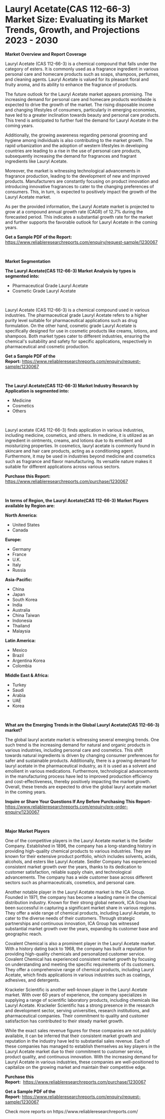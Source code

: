 <p><h1>Lauryl Acetate(CAS 112-66-3) Market Size: Evaluating its Market Trends, Growth, and Projections 2023 - 2030</h1></p><p><strong>Market Overview and Report Coverage</strong></p>
<p><p>Lauryl Acetate (CAS 112-66-3) is a chemical compound that falls under the category of esters. It is commonly used as a fragrance ingredient in various personal care and homecare products such as soaps, shampoos, perfumes, and cleaning agents. Lauryl Acetate is valued for its pleasant floral and fruity aroma, and its ability to enhance the fragrance of products. </p><p>The future outlook for the Lauryl Acetate market appears promising. The increasing demand for personal care and homecare products worldwide is expected to drive the growth of the market. The rising disposable income and changing lifestyles of consumers, particularly in emerging economies, have led to a greater inclination towards beauty and personal care products. This trend is anticipated to further fuel the demand for Lauryl Acetate in the coming years.</p><p>Additionally, the growing awareness regarding personal grooming and hygiene among individuals is also contributing to the market growth. The rapid urbanization and the adoption of western lifestyles in developing countries are leading to a rise in the use of personal care products, subsequently increasing the demand for fragrances and fragrant ingredients like Lauryl Acetate.</p><p>Moreover, the market is witnessing technological advancements in fragrance production, leading to the development of new and improved products. Manufacturers are constantly focusing on product innovation and introducing innovative fragrances to cater to the changing preferences of consumers. This, in turn, is expected to positively impact the growth of the Lauryl Acetate market.</p><p>As per the provided information, the Lauryl Acetate market is projected to grow at a compound annual growth rate (CAGR) of 12.7% during the forecasted period. This indicates a substantial growth rate for the market and further supports the favorable outlook for Lauryl Acetate in the coming years.</p></p>
<p><strong>Get a Sample PDF of the Report:</strong> <a href="https://www.reliableresearchreports.com/enquiry/request-sample/1230067">https://www.reliableresearchreports.com/enquiry/request-sample/1230067</a></p>
<p>&nbsp;</p>
<p><strong>Market Segmentation</strong></p>
<p><strong>The Lauryl Acetate(CAS 112-66-3) Market Analysis by types is segmented into:</strong></p>
<p><ul><li>Pharmaceutical Grade Lauryl Acetate</li><li>Cosmetic Grade Lauryl Acetate</li></ul></p>
<p>&nbsp;</p>
<p><p>Lauryl Acetate (CAS 112-66-3) is a chemical compound used in various industries. The pharmaceutical grade Lauryl Acetate refers to a higher purity level suitable for pharmaceutical applications such as drug formulation. On the other hand, cosmetic grade Lauryl Acetate is specifically designed for use in cosmetic products like creams, lotions, and shampoos. Both market types cater to different industries, ensuring the chemical's suitability and safety for specific applications, respectively in pharmaceutical and cosmetic production.</p></p>
<p><strong>Get a Sample PDF of the Report:</strong>&nbsp;<a href="https://www.reliableresearchreports.com/enquiry/request-sample/1230067">https://www.reliableresearchreports.com/enquiry/request-sample/1230067</a></p>
<p>&nbsp;</p>
<p><strong>The Lauryl Acetate(CAS 112-66-3) Market Industry Research by Application is segmented into:</strong></p>
<p><ul><li>Medicine</li><li>Cosmetics</li><li>Others</li></ul></p>
<p>&nbsp;</p>
<p><p>Lauryl acetate (CAS 112-66-3) finds application in various industries, including medicine, cosmetics, and others. In medicine, it is utilized as an ingredient in ointments, creams, and lotions due to its emollient and moisturizing properties. In cosmetics, lauryl acetate is commonly found in skincare and hair care products, acting as a conditioning agent. Furthermore, it may be used in industries beyond medicine and cosmetics such as fragrance and flavor manufacturing. Its versatile nature makes it suitable for different applications across various sectors.</p></p>
<p><strong>Purchase this Report:</strong>&nbsp; <a href="https://www.reliableresearchreports.com/purchase/1230067">https://www.reliableresearchreports.com/purchase/1230067</a></p>
<p>&nbsp;</p>
<p><strong>In terms of Region, the Lauryl Acetate(CAS 112-66-3) Market Players available by Region are:</strong></p>
<p>
    <p> <strong> North America: </strong>
        <ul>
            <li>United States</li>
            <li>Canada</li>
        </ul>
        </p> 
    <p> <strong> Europe: </strong>
        <ul>
            <li>Germany</li>
            <li>France</li>
            <li>U.K.</li>
            <li>Italy</li>
            <li>Russia</li>
        </ul>
        </p> 
    <p> <strong> Asia-Pacific: </strong>
        <ul>
            <li>China</li>
            <li>Japan</li>
            <li>South Korea</li>
            <li>India</li>
            <li>Australia</li>
            <li>China Taiwan</li>
            <li>Indonesia</li>
            <li>Thailand</li>
            <li>Malaysia</li>
        </ul>
        </p> 
    <p> <strong> Latin America: </strong>
        <ul>
            <li>Mexico</li>
            <li>Brazil</li>
            <li>Argentina Korea</li>
            <li>Colombia</li>
        </ul>
        </p> 
    <p> <strong> Middle East & Africa: </strong>
        <ul>
            <li>Turkey</li>
            <li>Saudi</li>
            <li>Arabia</li>
            <li>UAE</li>
            <li>Korea</li>
        </ul>
    </p>
    </p>
<p>&nbsp;</p>
<p><strong>What are the Emerging Trends in the Global Lauryl Acetate(CAS 112-66-3) market?</strong></p>
<p><p>The global lauryl acetate market is witnessing several emerging trends. One such trend is the increasing demand for natural and organic products in various industries, including personal care and cosmetics. This shift towards natural ingredients is driven by changing consumer preferences for safer and sustainable products. Additionally, there is a growing demand for lauryl acetate in the pharmaceutical industry, as it is used as a solvent and emollient in various medications. Furthermore, technological advancements in the manufacturing process have led to improved production efficiency and cost-effectiveness, thereby positively impacting the market growth. Overall, these trends are expected to drive the global lauryl acetate market in the coming years.</p></p>
<p><strong>Inquire or Share Your Questions If Any Before Purchasing This Report</strong>- <a href="https://www.reliableresearchreports.com/enquiry/pre-order-enquiry/1230067">https://www.reliableresearchreports.com/enquiry/pre-order-enquiry/1230067</a></p>
<p>&nbsp;</p>
<p><strong>Major Market Players</strong></p>
<p><p>One of the competitive players in the Lauryl Acetate market is the Seidler Company. Established in 1896, the company has a long-standing history in providing high-quality chemical products to various industries. They are known for their extensive product portfolio, which includes solvents, acids, alcohols, and esters like Lauryl Acetate. Seidler Company has experienced consistent market growth over the years, thanks to its dedication to customer satisfaction, reliable supply chain, and technological advancements. The company has a wide customer base across different sectors such as pharmaceuticals, cosmetics, and personal care.</p><p>Another notable player in the Lauryl Acetate market is the ICA Group. Founded in 1971, the company has become a leading name in the chemical distribution industry. Known for their strong global network, ICA Group has been successful in capturing a significant market share in various regions. They offer a wide range of chemical products, including Lauryl Acetate, to cater to the diverse needs of their customers. Through strategic partnerships and continuous innovation, ICA Group has witnessed substantial market growth over the years, expanding its customer base and geographic reach.</p><p>Covalent Chemical is also a prominent player in the Lauryl Acetate market. With a history dating back to 1968, the company has built a reputation for providing high-quality chemicals and personalized customer service. Covalent Chemical has experienced consistent market growth by focusing on understanding and meeting the specific requirements of its customers. They offer a comprehensive range of chemical products, including Lauryl Acetate, which finds applications in various industries such as coatings, adhesives, and detergents.</p><p>Krackeler Scientific is another well-known player in the Lauryl Acetate market. With over 60 years of experience, the company specializes in supplying a range of scientific laboratory products, including chemicals like Lauryl Acetate. Krackeler Scientific has a strong presence in the research and development sector, serving universities, research institutions, and pharmaceutical companies. Their commitment to quality and customer satisfaction has contributed to their steady market growth.</p><p>While the exact sales revenue figures for these companies are not publicly available, it can be inferred that their consistent market growth and reputation in the industry have led to substantial sales revenue. Each of these companies has managed to establish themselves as key players in the Lauryl Acetate market due to their commitment to customer service, product quality, and continuous innovation. With the increasing demand for Lauryl Acetate in various industries, these companies are well-positioned to capitalize on the growing market and maintain their competitive edge.</p></p>
<p><strong>Purchase this Report:</strong>&nbsp;&nbsp;<a href="https://www.reliableresearchreports.com/purchase/1230067">https://www.reliableresearchreports.com/purchase/1230067</a></p>
<p></p>
<p><strong>Get a Sample PDF of the Report:</strong>&nbsp;<a href="https://www.reliableresearchreports.com/enquiry/request-sample/1230067">https://www.reliableresearchreports.com/enquiry/request-sample/1230067</a></p>
<p>Check more reports on https://www.reliableresearchreports.com/</p>